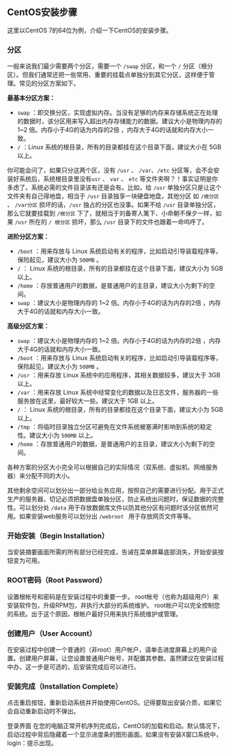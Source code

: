 ## CentOS安装步骤

这里以CentOS 7的64位为例，介绍一下CentOS的安装步骤。



### 分区

一般来说我们最少需要两个分区，需要一个 `/swap` 分区，和一个 `/` 分区（根分区）。但我们通常还把一些常用、重要的挂载点单独分到其它分区，这样便于管理。常见的分区方案如下。

**最基本分区方案：**

- `swap` ：即交换分区，实现虚拟内存。当没有足够的内存来存储系统正在处理的数据时，该分区用来写入超出内存存储能力的数据。建议大小是物理内存的 1~2 倍。内存小于4G的话为内存的2倍 ，内存大于4G的话就和内存大小一致。
- `/`  ：Linux 系统的根目录，所有的目录都挂在这个目录下面，建议大小在 5GB 以上。 

你可能会问了，如果只分这两个区，没有 `/usr` 、 `/var`、`/etc` 分区等，会不会安装好系统后，系统根目录里没有`usr` 、 `var` 、 `etc` 等文件夹啊？！事实证明是你多虑了。系统必需的文件目录该有还是会有。比如，给 `/usr` 单独分区只是让这个文件夹有自己得地盘，相当于 `/usr` 目录独享一块硬盘地盘，其他分区 如 `/根分区` 、 `/var分区` 损坏的话，`/usr` 独占的分区也没事。如果不给 `/usr`  目录单独分区，那么它就要挂载到 `/根分区` 下了，就相当于刘备寄人篱下、小命朝不保夕一样，如果 `/usr`  所在的 `/ 根分区` 损坏，那么 `/usr` 目录下的文件也跟着一命呜呼了。

**进阶分区方案：**

- `/boot` ：用来存放与 Linux 系统启动有关的程序，比如启动引导装载程序等，保险起见，建议大小为 `500MB` 。 
- `/` ： Linux 系统的根目录，所有的目录都挂在这个目录下面，建议大小为 5GB 以上。 
- `/home` ：存放普通用户的数据，是普通用户的主目录，建议大小为剩下的空间。 
- `swap` ：建议大小是物理内存的 1~2 倍。内存小于4G的话为内存的2倍 ，内存大于4G的话就和内存大小一致。

**高级分区方案：**

- `swap` ：建议大小是物理内存的 1~2 倍。内存小于4G的话为内存的2倍 ，内存大于4G的话就和内存大小一致。
- `/boot` ：用来存放与 Linux 系统启动有关的程序，比如启动引导装载程序等，保险起见，建议大小为 `500MB` 。 
- `/usr` ：用来存放 Linux 系统中的应用程序，其相关数据较多，建议大于 3GB 以上。 
- `/var` ：用来存放 Linux 系统中经常变化的数据以及日志文件，服务器的一些服务放在这里，最好较大一些。建议大于 1GB 以上。 
- `/` ： Linux 系统的根目录，所有的目录都挂在这个目录下面，建议大小为 5GB 以上。 
- `/tmp` ：将临时目录独立分区可避免在文件系统被塞满时影响到系统的稳定性。建议大小为 `500MB` 以上。 
- `/home` ：存放普通用户的数据，是普通用户的主目录，建议大小为剩下的空间。 

各种方案的分区大小完全可以根据自己的实际情况（双系统、虚拟机、网络服务器）来分配不同的大小。

其他剩余空间可以划分出一部分给业务应用，按照自己的需要进行分配。用于正式生产的服务器，切记必须把数据盘单独分区，防止系统出问题时，保证数据的完整性。可以划分处 `/data`  用于存放数据库文件以防其他分区有问题时该分区依然可用。如果安装web服务可以划分出 `/webroot ` 用于存放网页文件等等。

### 开始安装（Begin Installation）

当安装摘要画面所需的所有部分已经完成，告诫在菜单屏幕底部消失，开始安装按钮变为可用。

### ROOT密码（Root Password）

设置根帐号和密码是在安装过程中的重要一步。 root帐号（也称为超级用户）来安装软件包，升级RPM包，并执行大部分的系统维护。 root帐户可以完全控制您的系统。出于这个原因，根帐户最好只用来执行系统维护或管理。

### 创建用户（User Account）

在安装过程中创建一个普通的（非root）用户帐户，请单击进度屏幕上的用户设置。创建用户屏幕，让您设置普通用户帐号，并配置其参数。虽然建议在安装过程中办，这一步是可选的，后安装完成后可以进行。

### 安装完成（Installation Complete）

点击重启按钮，重新启动系统并开始使用CentOS。记得要取出安装介质，如果它会自动重新启动时不弹出。

登录界面
在您的电脑正常开机序列完成后，CentOS的加载和启动。默认情况下，启动过程中背后隐藏着一个显示进度条的图形画面。如果没有安装X窗口系统中，login：提示出现。





















